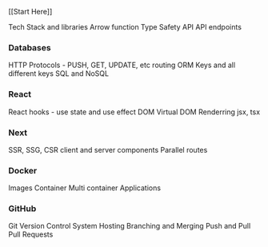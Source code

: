 
[[Start Here]]

Tech Stack and libraries
Arrow function
Type Safety
API
API endpoints
### Databases
HTTP Protocols - PUSH, GET, UPDATE, etc
routing
ORM
Keys and all different keys
SQL and NoSQL

### React
React hooks - use state and use effect
DOM
Virtual DOM
Renderring
jsx, tsx

### Next
SSR, SSG, CSR
client and server components
Parallel routes

### Docker
Images
Container
Multi container Applications

### GitHub
Git
Version Control System
Hosting
Branching and Merging
Push and Pull
Pull Requests